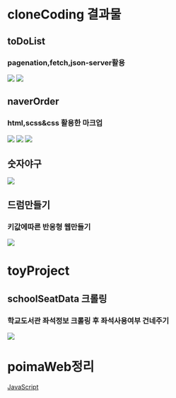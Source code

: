 # cloneCoding 결과물
## toDoList
### pagenation,fetch,json-server활용
![](./cloneCoding/toDoList/result/toDoList.PNG)
![](./cloneCoding/toDoList/result/toDoList2.PNG)

## naverOrder
### html,scss&css 활용한 마크업
![](./cloneCoding/NaverOrder/result/naverOrderMain.PNG)
![](./cloneCoding/NaverOrder/result/naverOrderdetail.PNG)
![](./cloneCoding/NaverOrder/result/naverOrderOrder.PNG)

## 숫자야구
![](./cloneCoding/bulls%20and%20cows/result/result.PNG)

## 드럼만들기
### 키값에따른 반응형 웹만들기
![](./cloneCoding/Drum/assets/images/result.jpg)

# toyProject
## schoolSeatData 크롤링
### 학교도서관 좌석정보 크롤링 후 좌석사용여부 건네주기
![](./toyproject/schoolSeatCrawling/result/crawlingResult.png)


# poimaWeb정리
[JavaScript](https://github.com/youngduck/WebStudy/blob/main/poimaweb/javascript/README.md)